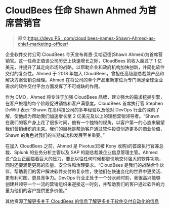 # CloudBees 任命 Shawn Ahmed 为首席营销官

> 原文:[https://devo PS . com/cloud bees-names-Shawn-Ahmed-as-chief-marketing-officer/](https://devops.com/cloudbees-names-shawn-ahmed-as-chief-marketing-officer/)

企业软件交付公司 CloudBees 今天宣布肖恩·艾哈迈德(Shawn Ahmed)为首席营销官。这一任命正值该公司历史上快速增长之际，CloudBees 的收入超过了 1 亿美元，并提升了其走向市场的战略，以帮助企业和政府机构加快创新，并简化软件交付的复杂性。Ahmed 于 2018 年加入 CloudBees，曾担任高级副总裁兼产品和解决方案营销总经理。Ahmed 在将公司的单个产品重新定位为专门满足全球企业需求的软件交付平台方面发挥了不可或缺的作用。

作为 CMO，Ahmed 将专注于加强 CloudBees 品牌，建立强大的需求挖掘引擎，在客户旅程的每个阶段促进销售和客户满意度。CloudBees 首席执行官 Stephen DeWitt 表示:“Shawn 在高科技公司的多年经验以及他对 DevOps 行业的深刻了解，使他成为帮助我们加速增长至 2 亿美元及以上的理想营销领导者。“Shawn 在我们的客户身上花了很多时间，他有一个独特的视角，以客户第一的心态来展望我们营销组织的未来。我们的目标是帮助客户通过软件投资创造更多的商业价值，Shawn 的角色对我们的长期成功和发展至关重要。”

在加入 CloudBees 之前，Ahmed 是 Pivotus(已被 Kony 收购)的首席执行官兼总裁、Splunk 的业务分析主管以及 SAP 的副总裁兼企业信息管理主管。Ahmed 说:“企业正面临着巨大的压力，要比以往任何时候都更快地交付强大的软件功能，同时还要满足更高的质量、安全性和治理要求。“CloudBees 是我们的战略合作伙伴，帮助我们的客户解决软件交付的复杂性，使他们在快速变化的世界中更灵活、更有利可图、更具竞争力。DevOps 行业正处于一个分水岭时刻，我很高兴能够创建并领导一个一流的营销组织来迎接这一时刻，并帮助我们的客户通过软件的力量为他们的客户提供更多价值。”

其他资源[了解更多关于 CloudBees 的信息](https://www.cloudbees.com/)[了解更多关于软件交付自动化的信息](https://www.cloudbees.com/software-delivery-automation)